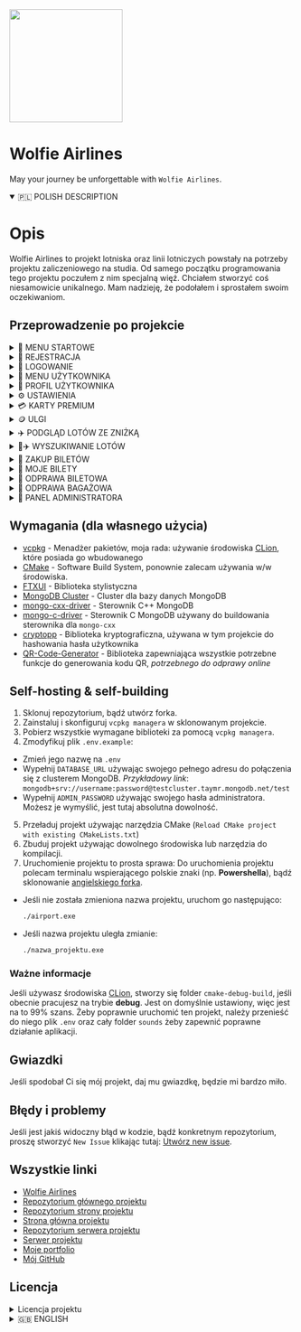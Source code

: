 <div>
  <img
    src="https://i.imgur.com/MLlNSm4.png"
    class="logo-img"
    style="width:200px;heigth:200px"
    />
</div>

# Wolfie Airlines 

May your journey be unforgettable with `Wolfie Airlines`.

<details open>
  <summary>
    🇵🇱 POLISH DESCRIPTION
  </summary>

# Opis
Wolfie Airlines to projekt lotniska oraz linii lotniczych powstały na potrzeby projektu zaliczeniowego na studia. Od samego początku programowania tego projektu poczułem z nim specjalną więź. Chciałem stworzyć coś niesamowicie unikalnego. Mam nadzieję, że podołałem i sprostałem swoim oczekiwaniom.

## Przeprowadzenie po projekcie

<details>
  <summary>
    🧭 MENU STARTOWE
  </summary>
  
  Użytkownik może korzystać z aplikacji bez możliwości zakładania konta ani logowania się, ale ma oczywiście ograniczone funkcje.
  <img src="https://i.imgur.com/OYHkDLv.png"/>
</details>

<details>
  <summary>
    👤 REJESTRACJA
  </summary>

  Wszystko się gdzieś zaczyna. Zarejestrujmy się więc, żeby korzystać z naszej aplikacji.
  <img src="https://i.imgur.com/yzLoNxv.png"/>
</details>

<details>
  <summary>
    👤 LOGOWANIE
  </summary>

  Po udanej rejestracji, zalogujmy się na nasze konto
  <img src="https://i.imgur.com/dFMuvvN.png"/>
</details>

<details>
  <summary>
    🧭 MENU UŻYTKOWNIKA
  </summary>

  Naszym oczom ukaże się menu użytkownika, które posiada o wiele więcej funkcji niż podstawowe menu startowe.
  <img src="https://i.imgur.com/8V1i80v.png"/>
</details>

<details>
  <summary>
    👤 PROFIL UŻYTKOWNIKA
  </summary>

  Każda szanująca się aplikacja wspierająca zakładanie własnego konta powinna mieć możliwość przejrzenia własnego profilu. W `Wolfie Airlines` traktujemy naszych klientów naprawdę poważnie.
  <img src="https://i.imgur.com/8O1tjna.png"/>

  Profil służy głównie do przeglądania statystyk, takich jak: zweryfikowany zawód, obecna karta premium/obecnie przypisana zniżka, zaoszczędzone pieniądze, data utworzenia konta, domyślna metoda płatności (`można ją zmienić w ustawieniach, o czym jest napisane niżej`), liczba zakupionych biletów, czy ilość wydanych pieniędzy.
</details>

<details>
  <summary>
    ⚙️ USTAWIENIA
  </summary>

  Oprócz możliwości wyświetlenia własnego konta, można je również edytować. Zmiana hasła, adresu e-mail, nazwy użytkownika, itp. są niesamowicie potrzebne dla zadowolenia użytkowników z korzystania z aplikacji.
  <img src="https://i.imgur.com/QgMZW2k.png"/>

  <details>
    <summary>
    👷‍♂️ WERYFIKACJA ZAWODU
    </summary>

  Każdy użytkownik ma możliwość zweryfikować wykonywany zawód, co niesie za sobą korzyści. Obecnie aplikacja wspiera 5 zawodów: `muzyk`, `lekarz`, `matematyk`, `informatyk` i `policjant`, a korzyści z nich to kolejno:
  - `Muzyk` - **darmowy^** przewóz instrumentów muzycznych
  - `Lekarz` - **darmowy^** przewóz asortymentu medycznego (apteczki, zestawy ratunkowe, szczepionki, itd.) oraz asortymentu potrzebnego do wykonywania zawodu (stetoskop, itp.)
  - `Matematyk` - **darmowy^** przewóz kalkulatora oraz liczydła
  - `Informatyk` - **darmowy^** przewóz narzędzi potrzebnych do wykonywania zawodu (laptop, tablet, komputer) oraz **darmowy^** przewóz nielimitowanych ilości urządzeń elektrycznych (na baterie litowe bądź litowo-jonowe)
  - `Policjant` - **darmowy^** przewóz narzędzi potrzebnych do wykonywania zawodu (broń, amunicja) oraz **darmowy^** i `wyłącznie dostępny dla tego zawodu`, przewóz zabronionych przedmiotów takich jak: `Broń paraliżująca`

**^** - `darmowy` oznacza: Dostępny (jeśli zabroniony), nieliczący się do wagi bagażu

  <details>
    <summary>
    🎵 Muzyk
    </summary>

  Weryfikacja zawodu wiąże się z testowaniem słuchu. Odtwarza się krótka część znanego utworu oraz zadaniem użytkownika będzie poprawne zgadnięcie wykonawcy/zespołu, który stworzył dany utwór.

  <img src="https://i.imgur.com/m0AXn5p.png"/>
  </details>

  <details>
    <summary>
    💉 Lekarz
    </summary>

  Weryfikacja zawodu wiąże się z diagnozą choroby. Wyświetlają się objawy, na podstawie których użytkownik musi stwierdzić chorobę.

  <img src="https://i.imgur.com/FUIr22v.png"/>
  </details>

  <details>
    <summary>
    🧮 Matematyk
    </summary>

  Weryfikacja zawodu wiąże się z rozwiązaniem problemu matematycznego. Wyświetla się pytanie, na które użytkownik musi podać poprawną odpowiedź, zgodną z wyświetloną podpowiedzią.

  <img src="https://i.imgur.com/wewXZU7.png"/>
  </details>

  <details>
    <summary>
    💻 Informatyk
    </summary>

  Weryfikacja zawodu wiąże się z rozwiązaniem problemu informatycznego. Wyświetla się losowy problem z losowego języka programowania, a zadaniem użytkownika będzie wskazanie, w której linijce kodu znajduje się błąd.

  <img src="https://i.imgur.com/fipamv7.png"/>
  </details>

  <details>
    <summary>
    🚓 Policjant
    </summary>

  Weryfikacja zawodu wiąże się z podaniem `poprawnego` numeru odznaki

  <img src="https://i.imgur.com/fIDsbXe.png"/>
  </details>
  </details>

  <details>
  <summary>
    💳 ZMIANA DOMYŚLNEJ METODY PŁATNOŚCI
  </summary>

  Aplikacja wspiera obecnie 2 typy płatności: `Kod BLIK` oraz `kartę VISA`.
  <img src="https://i.imgur.com/g9xlIUL.png"/>
</details>
</details>

<details>
  <summary>
    💳 KARTY PREMIUM
  </summary>
    
  Użytkownik w aplikacji ma możliwość zakupienia karty premium, która w późniejszym etapie daje różne benefity.
  Najlepszym benefitem - *najbardziej rozwiniętym* - jest wybór miejsca w samolocie, dostępny jedynie dla `karty złotej oraz platynowej`
  <img src="https://i.imgur.com/fTi2bC1.png"/>

  Żeby zakupić kartę, wystarczy podać jej nazwę, a następnie ją opłacić.

  `Jeśli użytkownik ma zakupioną kartę premium, nie może starać się o zniżkę.`
 </details>

 <details>
  <summary>
    🪙 ULGI
  </summary>
    
  Oprócz wsparcia kart premium, oferujemy również zniżki dla: `weteranów wojennych`, `karty inwalidzkiej`, `emerytów` oraz `studentów`.
  <img src="https://i.imgur.com/ELk14vZ.png"/>


  `Jeśli użytkownik ma przypisaną zniżkę do konta, nie może zakupić już karty premium.`
 </details>

 <details>
  <summary>
    ✈️ PODGLĄD LOTÓW ZE ZNIŻKĄ
  </summary>

  Nieważne czy ze zniżką z ulgi czy z karty premium, każde wyświetlają się tak samo, jedynie wyświetlając inne ceny (zależnie od % zniżki).
  Poniżej znajdziecie wyświetlony ekran lotów ze zniżką dla `weterana wojennego`:
  <img src="https://i.imgur.com/CKRRSdP.png"/>
 </details>

<details>
  <summary>
    🔎✈️ WYSZUKIWANIE LOTÓW
  </summary>

  Wyszukiwanie lotów jest pierwszą i w zasadzie najważniejszą funkcją całej aplikacji, więc też i jedną z najbardziej rozbudowanych pod względem podanych przez użytkownika kryteriów.
  <img src="https://i.imgur.com/tIAQShv.png"/>

  Opcji jest naprawdę wiele, jak widać na załączonym zdjęciu. Przykładowo, wybierzmy opcję wyświetlenia wszystkich lotów.

  <img src="https://i.imgur.com/aaSx7Cd.png"/>

  Wyświetlił nam się cały ekran z możliwością *paginacji* (zmiany stron) pomiędzy wyświetlonymi lotami.
</details>

<details>
  <summary>
    🎫 ZAKUP BILETÓW
  </summary>

  Powiedzmy, że wybraliśmy już lot, który nas interesuje korzystając z wcześniej opisanej opcji. Czas zakupić na niego bilet!
  <img src="https://i.imgur.com/s9lZpxS.png"/>

  Skorzystajmy na potrzeby prezentacji z dokładniejszej funkcji (dokładniejszej, ponieważ każdy lot ma swój unikalny `identyfikator`, tak więc, korzystanie z opcji numer *1*, zawsze zwróci nam poprawne połączenie.
  Przykładowo: jeśli korzystając z funkcji numer *2* podamy miasto wylotu i przylotu, aplikacja może zwrócić nam 2 połączenia, ale o innych datach. Zalecane jest więc korzystanie z ID lotu, które można otrzymać korzystając z wyszukiwarki lotów.

  <img src="https://i.imgur.com/2yQfu4L.png"/>

  Potwierdzamy więc, zwrócony przez aplikację, lot i przechodzimy do następnego ekranu.

  <details>
  <summary>
    🎫✈️ WYBÓR MIEJSC W SAMOLOCIE (EXCLUSIVE DLA KARTY ZŁOTEJ I PLATYNOWEJ)
  </summary>

  Jeśli użytkownik posiada, opisaną niżej, `kartę premium`: **złotą lub platynową**, przysługuje mu korzyść wyboru miejsc w samolocie.
  <img src="https://i.imgur.com/nBS3zx0.png"/>

  Żeby wybrać miejsca należy podać kolejno:
  - **liczbę biletów do zakupu** (minimalnie `1`, maksymalnie `4` na jednego użytkownika)
  Zakładając, że chcemy tylko `jeden` bilet będziemy musieli podać:
  - Numer `rzędu`
  - Numer `miejsca`
  Jeśli chcemy parę biletów, aplikacja będzie pytała o wszystkie numery rzędów i miejsc. Należy podążać wtedy za instrukcjami wyświetlonymi w aplikacji.

  <img src="https://i.imgur.com/VFf4Wwl.png"/>

  Wybraliśmy miejsca. Wyświetla się samolot, a sama aplikacja prosi o potwierdzenie wyboru:
  <img src="https://i.imgur.com/Ctt8AZA.png"/>
</details>

  <details>
  <summary>
    🎫✈️ PRZYDZIAŁ MIEJSC (DLA POZOSTAŁYCH UŻYTKOWNIKÓW)
  </summary>

  Przydział miejsc dla użytkowników bez złotej lub platynowej karty premium odbywa się za pomocą zaimplementowanego, na podstawie oficjalnych danych linii lotniczych, `algorytmu`:
  - Jeśli są wolne miejsca w samolocie, przydziela losowo
  - Jeśli jedynymi miejscami w samolocie są miejsca ewakuacyjne, a użytkownik nie ma żadnej z ulg: `weteran wojenny`, `karta inwalidzka`, `emeryt`, zostaje mu przydzielone miejsce ewakuacyjne
  - W przeciwnym wypadku natomiast, jeśli użytkownik posiada w/w ulgi, aplikacja wyświetla zapytanie, czy użytkownik nadal chce zakupić bilet na miejscu ewakuacyjnym
</details>

<details>
  <summary>
    🎫💵 PŁATNOŚĆ ZA BILETY
  </summary>

  Jeśli potwierdziliśmy wybór miejsc w samolocie, bądź został nam on przydzielony odgórnie, należy zapłacić za bilety.
  <img src="https://i.imgur.com/gc1ciPK.png"/>

  Wyświetlony ekran płatności zależy od **domyślnej metody płatności** wybranej przez użytkownika. Podstawowo jest to `BLIK`, co można zmienić w ustawieniach opisanych wyżej.
  Po pomyślnie dokonanej płatności drukuje nam się fakturka z zakupionymi biletami i informacją o możliwości odprawy.

</details>
</details>

<details>
  <summary>
    🎫 MOJE BILETY
  </summary>

  Użytkownik ma oczywiście możliwość zobaczenia zakupionych biletów oraz ich statusów odpraw (bagażowej i biletowej)
  <img src="https://i.imgur.com/SZauO7a.png"/>
</details>

<details>
  <summary>
    🎫 ODPRAWA BILETOWA
  </summary>

  Mamy wyszukany i znaleziony lot, kupiony bilet, zostały odprawy. Pierwszą z nich oczywiście nie musi być odprawa biletowa, ale taką kolejność sugeruje nam aplikacja.
  <img src="https://i.imgur.com/uzN0PPP.png"/>

  Aplikacja wyświetla nam nasze bilety i prosi o wprowadzenie numeru lotu (obecnego na obramowaniu biletu, na załączonym obrazku jest to `#1`. Wprowadzamy oczywiście bez znaku `#`.

  <details>
  <summary>
    🤳 KOD QR
  </summary>

  System odpraw w `Wolfie Airlines` jest mocno nastawiony przyszłościowo, szybko i skutecznie. Albowiem wystarczy jedynie zeskanować kod QR żeby przeprowadzić całą odprawę. Nie trzeba nic wpisywać, nic podawać, ani tym bardziej - dodatkowo dopłacać.
  <img src="https://i.imgur.com/iBFZuPg.png"/>
  </details>

  <details>
  <summary>
    📑 KARTY POKŁADOWE
  </summary>

  Po zeskanowaniu kodu, przeniesie nas do [strony projektu](https://github.com/wolfie-airlines/wolfie-airlines-webpage), która następnie będzie komunikować się z [serwerem](https://github.com/wolfie-airlines/wolfie-airlines-server), aby przeprowadzić naszą odprawę.
  Wystarczy poczekać parę sekund i otrzymamy nasze gotowe karty pokładowe.
  <img src="https://i.imgur.com/pZhsV9W.png"/>

  Teraz, jeśli użytkownik wejdzie w zakładkę `Moje bilety` zobaczy ✅ w kolumnie odprawy biletowej przy odprawionym bilecie.
  </details>
</details>

<details>
  <summary>
    👜 ODPRAWA BAGAŻOWA
  </summary>

  Jesteśmy już odprawieni (a raczej nasz bilet), więc zostało odprawić jeszcze bagaż. Wiadomo, że czasami da się polecieć z samym plecakiem, wtedy taka opcja nie jest wymagana, może widnieć ❌ w zakładce `Moje bilety`, ale lecąc na **2 tygodniowe** wakacje, ciężko zapakować się do plecaka górskiego. Należy też więc odprawić naszą walizkę lub torbę osobno.
  <img src="https://i.imgur.com/kwLC9KK.png"/>

  Początkowo odprawa bagażowa wygląda bardzo podobnie do odprawy biletowej, żeby użytkownik przeszedł przez nią bardziej intuicyjnie. Również należy wybrać lot, na który chcemy odprawić bagaż.

  <details>
  <summary>
    👜 POWITANIE W ODPRAWIE
  </summary>

  Poczuj się z nami swobodnie. W `Wolfie Airlines` możesz mieć pewność, że powitamy Cię zawsze z otwartymi rękami. Przed odprawą bagażową masz również możliwość wyświetlić listę wszystkich dostępnych i zabronionych przedmiotów w transporcie lotniczym.
  Wszystkie informacje zawarte w aplikacji są oparte na prawdziwych danych z tabeli wykazów przedmiotów niebezpiecznych - [tabela 2.3a](https://www.royaljet.pl/uploads/Wykaz_przedmiotow_niebezpiecznych.pdf).
  <img src="https://i.imgur.com/pEMA2Kl.png"/>
  </details>

<details>
  <summary>
    🛄 LISTA WSZYSTKICH PRZEDMIOTÓW
  </summary>

  <img src="https://i.imgur.com/Kw0gghD.png"/>

  Tabela jest bardzo prosta w odczycie i intuicyjna, żeby użytkownik na pewno wiedział, czy może wziąć przedmiot.
  Jeśli chcesz uzyskać szczegółowe informacje na temat jednego przedmiotu (dostępność dla zawodu, uśredniona waga jednego przedmiotu) wystarczy wpisać jego `numer`.
  </details>

  <details>
  <summary>
    👜 ZAWARTOŚĆ BAGAŻU
  </summary>
    
  Jeśli użytkownik nie potrzebuje tabeli wszystkich przedmiotów, przechodzi do następnego ekranu odprawy.
  <img src="https://i.imgur.com/MhT8KcP.png"/>

  Tutaj należy zaznaczyć wszystkie rzeczy, które użytkownik chce ze sobą wziąć. Jak widać, niektóre przedmioty pojawiły się na **czerwono**. Są to przedmioty zabronione. 
Ktoś może zadać sobie pytanie: Czemu w odprawie bagażowej w ogóle uwzględniać przedmioty zabronione? Odpowiedź jest bardzo prosta. Mianowicie, **te przedmioty nie są zabronione dla każdego**, przykładowo, `Broń paraliżująca` jest dostępna i niezabroniona dla osoby, która wykonuje zawód *policjanta*. Oczywiście, dla tej osoby, takowy przedmiot nie wyświetla się na czerwono. Dla zwykłego użytkownika jest to jedynie informacja wizualna, a podczas wyboru tego przedmiotu bez uprawnień, odprawa zakończy się niepowodzeniem.
  </details>

  <details>
  <summary>
    👜 POTWIERDZENIE ZAWARTOŚCI BAGAŻU
  </summary>
    
  Jeśli użytkownik wybrał przedmioty, aplikacja wyświetla listę rzeczy, które zaznaczył, żeby mógł sobie na spokojnie jeszcze raz sprawdzić, czy czegoś nie zapomniał.
  <img src="https://i.imgur.com/jJ3O7i4.png"/>
 </details>

  <details>
  <summary>
    👜 PODANIE ILOŚCI
  </summary>
    
  Po potwierdzeniu zgodności zawartości bagażu, wyświetla się następny ekran odprawy, proszący o wprowadzenie ilości przedmiotów, które chcemy zabrać.
  <img src="https://i.imgur.com/tJw6fll.png"/>

  `Waga przedmiotów naliczana jest automatycznie`. Każdy przedmiot ma swoją odgórnie określoną wagę, żeby odprawy bagażowe szły sprawniej.
  
  Jak widać na załączonym zdjęciu, bagaż do **20kg** włącznie, jest bagażem odprawianym od razu, za darmo, bez konieczności żadnej dopłaty.
  Jeśli użytkownik przekroczy limit wagowy **20kg**, ale nie przekroczy **32kg**, naliczana jest nadpłata za nadbagaż, według oficjalnych danych [Ryanair](https://www.ryanair.com/pl/pl), to jest: `2 euro za każdy przekroczony kilogram`.
  Nadpłata jest obliczana w złotówkach, po kursie ustalonym z góry (nie jest on aktualizowany, jest to stałe `4.3zł`)
 </details>

  <details>
  <summary>
    💵👜 OPŁATA ZA NADBAGAŻ
  </summary>
    
  W momencie kiedy użytkownik przekroczył wyżej wspomniany limit wagowy, ale zmieścił się w maksymalnym limicie, została naliczona dopłata za nadbagaż.
  <img src="https://i.imgur.com/i3jVhAW.png"/>

  Standardowo jak we wszystkich płatnościach w aplikacji, wyświetla się ekran z prośbą o uiszczenie opłaty, po której, jeśli została przeprowadzona pomyślnie, bagaż zostaje automatycznie odprawiony.
 </details>
  </details>

  <details>
  <summary>
    🤵 PANEL ADMINISTRATORA
  </summary>
    
  Aplikacja oferuje również panel administratora, dla osób posiadających przepustkę wyższego stopnia do siedziby biura `Wolfie Airlines` (hasło administratora)
  <img src="https://i.imgur.com/JaOGxuj.png"/>

  Jeśli użytkownik nie był wcześniej zalogowany jako administrator, aplikacja poprosi go o wprowadzenie hasła, natomiast jeśli był, od razu przejdzie do panelu.

  <details>
  <summary>
    ⚙️ FUNKCJE PANELU
  </summary>
    
  Panel administratora wspiera następujące funkcje:
  <img src="https://i.imgur.com/JaOGxuj.png"/>

  - `LOTY` - dodawanie nowych lotów
  - `PYTANIA WERYFIKACYJNE` - dodawanie nowych pytań weryfikacyjnych (do weryfikacji zawodów)
  - `ZARZĄDZANIE UŻYTKOWNIKAMI` - zmiana nazwy użytkownika, e-mailu, wydanych pieniędzy, daty założenia konta, liczby zakupionych biletów, itd.
  - `DODAWANIE NOWYCH PRZEDMIOTÓW` - nowe przedmioty do tabeli przedmiotów w odprawie bagażowej
 </details>

 </details>

## Wymagania (dla własnego użycia)
- [vcpkg](https://vcpkg.io/en/) - Menadżer pakietów, moja rada: używanie środowiska [CLion](https://www.jetbrains.com/clion/), które posiada go wbudowanego
- [CMake](https://cmake.org/) - Software Build System, ponownie zalecam używania w/w środowiska.
- [FTXUI](https://github.com/ArthurSonzogni/FTXUI) - Biblioteka stylistyczna
- [MongoDB Cluster](https://www.mongodb.com/resources/products/fundamentals/clusters) - Cluster dla bazy danych MongoDB
- [mongo-cxx-driver](https://github.com/mongodb/mongo-cxx-driver) - Sterownik C++ MongoDB
- [mongo-c-driver](https://github.com/mongodb/mongo-c-driver) - Sterownik C MongoDB używany do buildowania sterownika dla `mongo-cxx`
- [cryptopp](https://cryptopp.com/) - Biblioteka kryptograficzna, używana w tym projekcie do hashowania hasła użytkownika
- [QR-Code-Generator](https://github.com/nayuki/QR-Code-generator) - Biblioteka zapewniająca wszystkie potrzebne funkcje do generowania kodu QR, *potrzebnego do odprawy online*

## Self-hosting & self-building
1. Sklonuj repozytorium, bądź utwórz forka.
2. Zainstaluj i skonfiguruj `vcpkg managera` w sklonowanym projekcie.
3. Pobierz wszystkie wymagane biblioteki za pomocą `vcpkg managera`.
4. Zmodyfikuj plik `.env.example`:
  - Zmień jego nazwę na `.env`
  - Wypełnij `DATABASE_URL` używając swojego pełnego adresu do połączenia się z clusterem MongoDB. *Przykładowy link*: `mongodb+srv://username:password@testcluster.taymr.mongodb.net/test`
  - Wypełnij `ADMIN_PASSWORD` używając swojego hasła administratora. Możesz je wymyślić, jest tutaj absolutna dowolność.
5. Przeładuj projekt używając narzędzia CMake (`Reload CMake project with existing CMakeLists.txt`)
6. Zbuduj projekt używając dowolnego środowiska lub narzędzia do kompilacji.
7. Uruchomienie projektu to prosta sprawa:
  Do uruchomienia projektu polecam terminalu wspierającego polskie znaki (np. **Powershella**), bądź sklonowanie [angielskiego forka](link-do-angielskiego-forka).
  - Jeśli nie została zmieniona nazwa projektu, uruchom go następująco:
    ```bash
    ./airport.exe
    ```
  - Jeśli nazwa projektu uległa zmianie:
    ```bash
    ./nazwa_projektu.exe
    ```
### Ważne informacje
Jeśli używasz środowiska [CLion](https://www.jetbrains.com/clion/), stworzy się folder `cmake-debug-build`, jeśli obecnie pracujesz na trybie **debug**. Jest on domyślnie ustawiony, więc jest na to 99% szans.
Żeby poprawnie uruchomić ten projekt, należy przenieść do niego plik `.env` oraz cały folder `sounds` żeby zapewnić poprawne działanie aplikacji.

## Gwiazdki
Jeśli spodobał Ci się mój projekt, daj mu gwiazdkę, będzie mi bardzo miło.

## Błędy i problemy
Jeśli jest jakiś widoczny błąd w kodzie, bądź konkretnym repozytorium, proszę stworzyć `New Issue` klikając tutaj: [Utwórz new issue](https://github.com/wolfie-airlines/wolfie-airlines/issues).

## Wszystkie linki
- [Wolfie Airlines](https://github.com/wolfie-airlines)
- [Repozytorium głównego projektu](https://github.com/wolfie-airlines/wolfie-airlines)
- [Repozytorium strony projektu](https://github.com/wolfie-airlines/wolfie-airlines-webpage)
- [Strona główna projektu](https://wolfie-airlines-webpage.vercel.app/)
- [Repozytorium serwera projektu](https://github.com/wolfie-airlines/wolfie-airlines-server)
- [Serwer projektu](https://wolfie-airlines-server.vercel.app/)
- [Moje portfolio](https://szymon-wilczek.pl)
- [Mój GitHub](https://github.com/szymonwilczek)

## Licencja
<details>
  <summary>
    Licencja projektu
  </summary>

`WOLFIE Szymon Wilczek`
Wszelkie prawa zastrzeżone

### Definicje:

1. **"Projekt"** oznacza oprogramowanie i wszelkie związane z nim materiały znajdujące się w **organizacji** GitHub pod nazwą "Wolfie Airlines" - [Organizacja](https://github.com/wolfie-airlines/).

2. **"Autor"** oznacza WOLFIE Szymon Wilczek - [szymonwilczek](https://github.com/szymonwilczek).

### Warunki licencji:

1. **Prawa autorskie:** 
    a. Autor zastrzega sobie wszystkie prawa autorskie do fundamentalnych funkcji zawartych w Projekcie.
    b. Użytkownik otrzymuje licencję na korzystanie z fundamentalnych funkcji Projektu na zasadach określonych poniżej.

2. **Uprawnienia użytkownika:**
    a. Użytkownik może kopiować, modyfikować i rozpowszechniać Projekt lub jego fragmenty.
    b. Każde kopiowanie lub modyfikacja Projektu musi zawierać w uznaniu dodanie Autora, tj. "WOLFIE Szymon Wilczek", wraz z linkiem do oryginalnego repozytorium na GitHubie.
    c. Rozpowszechnianie Projektu lub jego fragmentów jest dozwolone wyłącznie z wyraźną kredytacją Autora w opisie.

3. **Zakazane działania:**
    a. Kopiowanie lub wykorzystywanie Projektu lub jego fragmentów bez dodania Autora w uznaniu.
    b. Usuwanie lub modyfikowanie istniejących informacji o prawach autorskich lub kredytacji Autora.

4. **Brak gwarancji:**
    Projekt jest udostępniany "tak jak jest", bez jakiejkolwiek gwarancji. Autor nie ponosi odpowiedzialności za ewentualne szkody wynikłe z korzystania z Projektu.

5. **Zgoda:**
    Korzystając z Projektu, Użytkownik akceptuje warunki niniejszej licencji.

### Zakończenie licencji:

1. Licencja ta obowiązuje od 2024 roku, chyba że zostanie wcześniej odwołana przez Autora.
2. Po zakończeniu obowiązywania licencji, Użytkownik jest zobowiązany do przestrzegania zasad dotyczących praw autorskich i kredytacji Autora.

Dane kontaktowe:

WOLFIE Szymon Wilczek  
szymonwilczek@icloud.com
szymonwilczek@outlook.com
</details>

</details>

<details>
  <summary>
    🇬🇧 ENGLISH
  </summary>

# Description
A server that performs online check-in, returning a response to [project site](https://github.com/wolfie-airlines/wolfie-airlines-webpage). Written entirely using JavaScript and using the Express.js library with a library for the MongoDB database.

## Endpoints

### `GET` [https://wolfie-airlines-server.vercel.app/odprawa/username/email/flightId/seats](https://wolfie-airlines-server.vercel.app/odprawa/username/email/flightId/seats)
| username | email | flightId | seats |
| --- | --- | --- | --- |
| `user name` | `user email` | `unique flight ID` | `seats purchased on ticket` |

This endpoint starts the check-in. It passes the return parameters found [here](https://github.com/wolfie-airlines/wolfie-airlines-server/blob/main/index.js#L98) to the page, which sends another query to the next endpoint.
- Such a workaround was unavoidable because React, in order to validate the loading of all components, renders itself twice. At this point, it didn't manage to display a message about a valid check-in, only an error that the user already had such a check-in.

### `GET` [https://wolfie-airlines-server.vercel.app/odprawa/accept/username/email/flightId/seats](https://wolfie-airlines-server.vercel.app/odprawa/accept/username/email/flightId/seats)
| username | email | flightId | seats |
| --- | --- | --- | --- |
| `user name` | `user email` | `unique flight ID` | `seats purchased on ticket` |

This endpoint accepts the check-in with the passed parameters from the previous endpoint that were sent to it by the site. It validates the online check-in and saves it to the database. It also returns a message that the online check-in has been validated and allows boarding passes to be generated later on the site. It only returns [success](https://github.com/wolfie-airlines/wolfie-airlines-server/blob/main/index.js#L172).

## Requirements
Opisane w pliku [package.json](https://github.com/wolfie-airlines/wolfie-airlines-server/blob/main/package.json).

## Self-hosting
1. clone the repository, or create a fork.
2. in the folder of the cloned project, run the command
   ``npm install``.
3. to start the project on the localhost (default port is **5000**) type the command ``node index.js``.

## Commits
A full description of the commits can be found in the [main project repository](https://github.com/wolfie-airlines/wolfie-airlines).
The specific and detailed commits associated with the server in the project's main repository are:
- [a5f1dd5](https://github.com/wolfie-airlines/wolfie-airlines/commit/a5f1dd5013b1226b092d7d1ca6aefdbca0003163)
- [0add627](https://github.com/wolfie-airlines/wolfie-airlines/commit/0add627f8dc71bc8d102228b97814b36e811985a)
- [f28a724](https://github.com/wolfie-airlines/wolfie-airlines/commit/f28a724ca747aa3d71035a862983adb9a1ea44de)
- [970400e](https://github.com/wolfie-airlines/wolfie-airlines/commit/970400e8666cd91c28debffeda302a09fdea3d5b)
also:
- [efb4adc](https://github.com/wolfie-airlines/wolfie-airlines-server/commit/efb4adc2227bbf6b0f8cbb14e4a8e5cacdfa6b0b)
- [1d55131](https://github.com/wolfie-airlines/wolfie-airlines-server/commit/1d55131a7e7ee768a9501a4e3ad5cb68dcd00af8)

## Stars
If you liked the website or the whole project, I would appreciate you marking it with a `star`.

</details>
